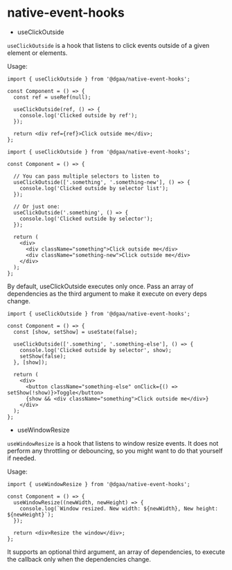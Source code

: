 # native-event-hooks

- useClickOutside

`useClickOutside` is a hook that listens to click events outside of a given element or elements.

Usage:

```tsx
import { useClickOutside } from '@dgaa/native-event-hooks';

const Component = () => {
  const ref = useRef(null);

  useClickOutside(ref, () => {
    console.log('Clicked outside by ref');
  });

  return <div ref={ref}>Click outside me</div>;
};
```

```tsx
import { useClickOutside } from '@dgaa/native-event-hooks';

const Component = () => {
  
  // You can pass multiple selectors to listen to
  useClickOutside(['.something', '.something-new'], () => {
    console.log('Clicked outside by selector list');
  });

  // Or just one:
  useClickOutside('.something', () => {
    console.log('Clicked outside by selector');
  });

  return (
    <div>
      <div className="something">Click outside me</div>
      <div className="something-new">Click outside me</div>
    </div>
  );
};
```

By default, useClickOutside executes only once. Pass an array of dependencies as the third argument to make it execute on every deps change.

```tsx
import { useClickOutside } from '@dgaa/native-event-hooks';

const Component = () => {
  const [show, setShow] = useState(false);

  useClickOutside(['.something', '.something-else'], () => {
    console.log('Clicked outside by selector', show);
    setShow(false);
  }, [show]);

  return (
    <div>
      <button className="something-else" onClick={() => setShow(!show)}>Toggle</button>
      {show && <div className="something">Click outside me</div>}
    </div>
  );
};
```

- useWindowResize

`useWindowResize` is a hook that listens to window resize events. It does not perform any throttling or debouncing, so you might want to do that yourself if needed.

Usage:

```tsx
import { useWindowResize } from '@dgaa/native-event-hooks';

const Component = () => {
  useWindowResize((newWidth, newHeight) => {
    console.log(`Window resized. New width: ${newWidth}, New height: ${newHeight}`);
  });

  return <div>Resize the window</div>;
};
```

It supports an optional third argument, an array of dependencies, to execute the callback only when the dependencies change.
